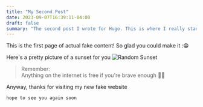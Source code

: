 ```yaml
---
title: "My Second Post"
date: 2023-09-07T16:39:11-04:00
draft: false
summary: "The second post I wrote for Hugo. This is where I really start to play around and have fun."
---
```


This is the first page of actual fake content!
So glad you could make it :😁

Here's a pretty picture of a sunset for you
![Random Sunset](/sunset.jpg 'A stolen sunset photo')

> Remember:\
> Anything on the internet is free if you're brave enough :pirate_flag:

Anyway, thanks for visiting my new fake website
```
hope to see you again soon
```
